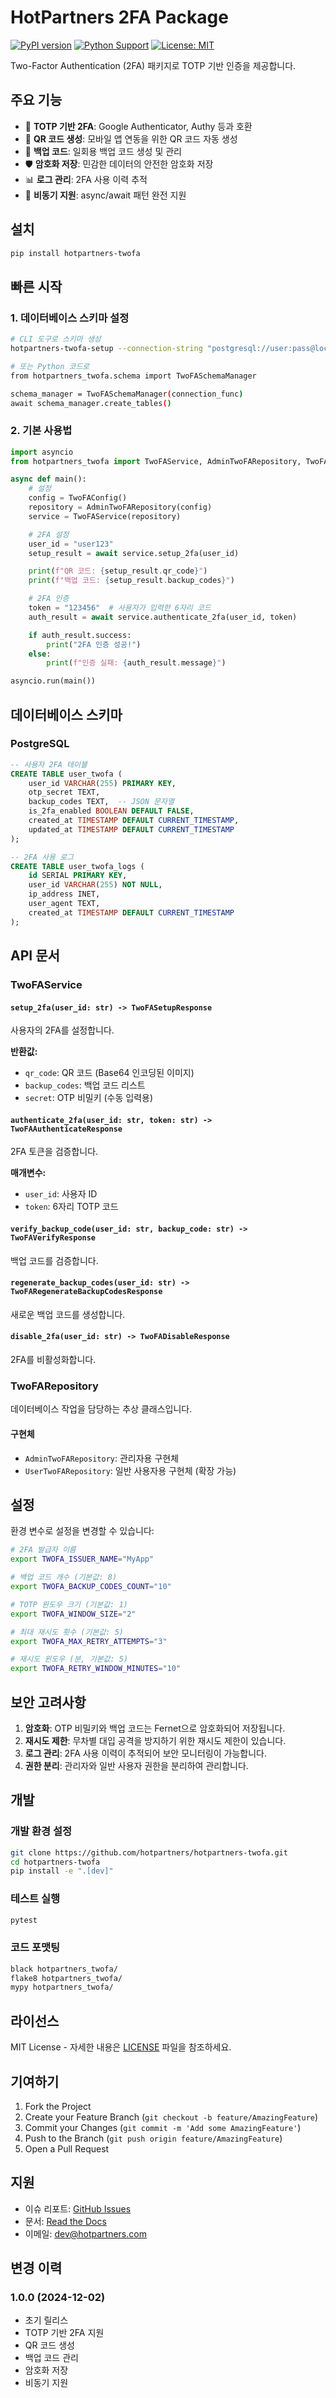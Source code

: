 # HotPartners 2FA Package

[![PyPI version](https://badge.fury.io/py/hotpartners-twofa.svg)](https://badge.fury.io/py/hotpartners-twofa)
[![Python Support](https://img.shields.io/pypi/pyversions/hotpartners-twofa.svg)](https://pypi.org/project/hotpartners-twofa/)
[![License: MIT](https://img.shields.io/badge/License-MIT-yellow.svg)](https://opensource.org/licenses/MIT)

Two-Factor Authentication (2FA) 패키지로 TOTP 기반 인증을 제공합니다.

## 주요 기능

- 🔐 **TOTP 기반 2FA**: Google Authenticator, Authy 등과 호환
- 📱 **QR 코드 생성**: 모바일 앱 연동을 위한 QR 코드 자동 생성
- 🔑 **백업 코드**: 일회용 백업 코드 생성 및 관리
- 🛡️ **암호화 저장**: 민감한 데이터의 안전한 암호화 저장
- 📊 **로그 관리**: 2FA 사용 이력 추적
- 🔄 **비동기 지원**: async/await 패턴 완전 지원

## 설치

```bash
pip install hotpartners-twofa
```

## 빠른 시작

### 1. 데이터베이스 스키마 설정

```bash
# CLI 도구로 스키마 생성
hotpartners-twofa-setup --connection-string "postgresql://user:pass@localhost/db"

# 또는 Python 코드로
from hotpartners_twofa.schema import TwoFASchemaManager

schema_manager = TwoFASchemaManager(connection_func)
await schema_manager.create_tables()
```

### 2. 기본 사용법

```python
import asyncio
from hotpartners_twofa import TwoFAService, AdminTwoFARepository, TwoFAConfig

async def main():
    # 설정
    config = TwoFAConfig()
    repository = AdminTwoFARepository(config)
    service = TwoFAService(repository)

    # 2FA 설정
    user_id = "user123"
    setup_result = await service.setup_2fa(user_id)

    print(f"QR 코드: {setup_result.qr_code}")
    print(f"백업 코드: {setup_result.backup_codes}")

    # 2FA 인증
    token = "123456"  # 사용자가 입력한 6자리 코드
    auth_result = await service.authenticate_2fa(user_id, token)

    if auth_result.success:
        print("2FA 인증 성공!")
    else:
        print(f"인증 실패: {auth_result.message}")

asyncio.run(main())
```

## 데이터베이스 스키마

### PostgreSQL

```sql
-- 사용자 2FA 테이블
CREATE TABLE user_twofa (
    user_id VARCHAR(255) PRIMARY KEY,
    otp_secret TEXT,
    backup_codes TEXT,  -- JSON 문자열
    is_2fa_enabled BOOLEAN DEFAULT FALSE,
    created_at TIMESTAMP DEFAULT CURRENT_TIMESTAMP,
    updated_at TIMESTAMP DEFAULT CURRENT_TIMESTAMP
);

-- 2FA 사용 로그
CREATE TABLE user_twofa_logs (
    id SERIAL PRIMARY KEY,
    user_id VARCHAR(255) NOT NULL,
    ip_address INET,
    user_agent TEXT,
    created_at TIMESTAMP DEFAULT CURRENT_TIMESTAMP
);
```

## API 문서

### TwoFAService

#### `setup_2fa(user_id: str) -> TwoFASetupResponse`
사용자의 2FA를 설정합니다.

**반환값:**
- `qr_code`: QR 코드 (Base64 인코딩된 이미지)
- `backup_codes`: 백업 코드 리스트
- `secret`: OTP 비밀키 (수동 입력용)

#### `authenticate_2fa(user_id: str, token: str) -> TwoFAAuthenticateResponse`
2FA 토큰을 검증합니다.

**매개변수:**
- `user_id`: 사용자 ID
- `token`: 6자리 TOTP 코드

#### `verify_backup_code(user_id: str, backup_code: str) -> TwoFAVerifyResponse`
백업 코드를 검증합니다.

#### `regenerate_backup_codes(user_id: str) -> TwoFARegenerateBackupCodesResponse`
새로운 백업 코드를 생성합니다.

#### `disable_2fa(user_id: str) -> TwoFADisableResponse`
2FA를 비활성화합니다.

### TwoFARepository

데이터베이스 작업을 담당하는 추상 클래스입니다.

#### 구현체
- `AdminTwoFARepository`: 관리자용 구현체
- `UserTwoFARepository`: 일반 사용자용 구현체 (확장 가능)

## 설정

환경 변수로 설정을 변경할 수 있습니다:

```bash
# 2FA 발급자 이름
export TWOFA_ISSUER_NAME="MyApp"

# 백업 코드 개수 (기본값: 8)
export TWOFA_BACKUP_CODES_COUNT="10"

# TOTP 윈도우 크기 (기본값: 1)
export TWOFA_WINDOW_SIZE="2"

# 최대 재시도 횟수 (기본값: 5)
export TWOFA_MAX_RETRY_ATTEMPTS="3"

# 재시도 윈도우 (분, 기본값: 5)
export TWOFA_RETRY_WINDOW_MINUTES="10"
```

## 보안 고려사항

1. **암호화**: OTP 비밀키와 백업 코드는 Fernet으로 암호화되어 저장됩니다.
2. **재시도 제한**: 무차별 대입 공격을 방지하기 위한 재시도 제한이 있습니다.
3. **로그 관리**: 2FA 사용 이력이 추적되어 보안 모니터링이 가능합니다.
4. **권한 분리**: 관리자와 일반 사용자 권한을 분리하여 관리합니다.

## 개발

### 개발 환경 설정

```bash
git clone https://github.com/hotpartners/hotpartners-twofa.git
cd hotpartners-twofa
pip install -e ".[dev]"
```

### 테스트 실행

```bash
pytest
```

### 코드 포맷팅

```bash
black hotpartners_twofa/
flake8 hotpartners_twofa/
mypy hotpartners_twofa/
```

## 라이선스

MIT License - 자세한 내용은 [LICENSE](LICENSE) 파일을 참조하세요.

## 기여하기

1. Fork the Project
2. Create your Feature Branch (`git checkout -b feature/AmazingFeature`)
3. Commit your Changes (`git commit -m 'Add some AmazingFeature'`)
4. Push to the Branch (`git push origin feature/AmazingFeature`)
5. Open a Pull Request

## 지원

- 이슈 리포트: [GitHub Issues](https://github.com/hotpartners/hotpartners-twofa/issues)
- 문서: [Read the Docs](https://hotpartners-twofa.readthedocs.io/)
- 이메일: dev@hotpartners.com

## 변경 이력

### 1.0.0 (2024-12-02)
- 초기 릴리스
- TOTP 기반 2FA 지원
- QR 코드 생성
- 백업 코드 관리
- 암호화 저장
- 비동기 지원
